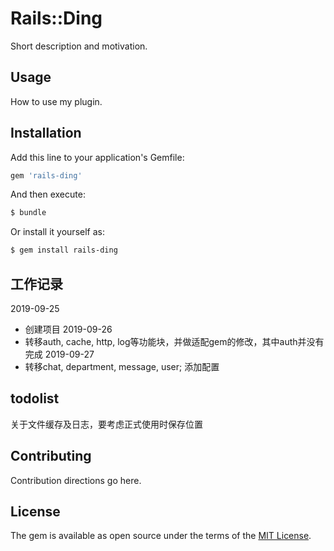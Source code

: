 # Rails::Ding
Short description and motivation.

## Usage
How to use my plugin.

## Installation
Add this line to your application's Gemfile:

```ruby
gem 'rails-ding'
```

And then execute:
```bash
$ bundle
```

Or install it yourself as:
```bash
$ gem install rails-ding
```
## 工作记录
2019-09-25
* 创建项目
2019-09-26
* 转移auth, cache, http, log等功能块，并做适配gem的修改，其中auth并没有完成
2019-09-27
* 转移chat, department, message, user; 添加配置
## todolist
关于文件缓存及日志，要考虑正式使用时保存位置

## Contributing
Contribution directions go here.

## License
The gem is available as open source under the terms of the [MIT License](http://opensource.org/licenses/MIT).
